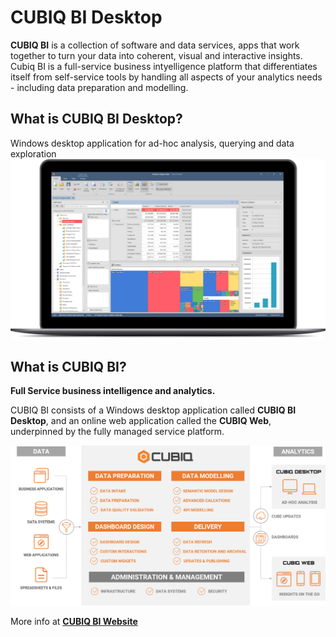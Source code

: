 # CUBIQ BI Desktop

**CUBIQ BI** is a collection of software and data services, apps that work together to turn your data into coherent, visual and interactive insights. Cubiq BI is a full-service business intyelligence platform that differentiates itself from self-service tools by handling all aspects of your analytics needs - including data preparation and modelling.

## What is CUBIQ BI Desktop?

Windows desktop application for ad-hoc analysis, querying and data exploration
![Cubiq BI Desktop](media/desktop_laptop_analysis.png)

## What is CUBIQ BI?

**Full Service business intelligence and analytics.**

CUBIQ BI consists of a Windows desktop application called **CUBIQ BI Desktop**, and an online web application called the **CUBIQ Web**, underpinned by the fully managed service platform.

![CUBIQ Platform diagram](media/cubiq_platform_diagram.png)

More info at [**CUBIQ BI Website**](cubiqbi.com)
